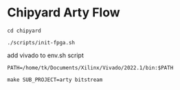 # Chipyard Arty Flow

```
cd chipyard

./scripts/init-fpga.sh
```



add vivado to env.sh script

```
PATH=/home/tk/Documents/Xilinx/Vivado/2022.1/bin:$PATH
```



```
make SUB_PROJECT=arty bitstream
```

